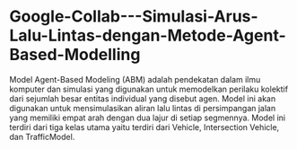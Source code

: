 # Google-Collab---Simulasi-Arus-Lalu-Lintas-dengan-Metode-Agent-Based-Modelling

Model Agent-Based Modeling (ABM) adalah pendekatan dalam ilmu komputer dan simulasi yang digunakan untuk memodelkan perilaku kolektif dari sejumlah besar entitas individual yang disebut agen. Model ini akan digunakan untuk mensimulasikan aliran lalu lintas di persimpangan jalan yang memiliki empat arah dengan dua lajur di setiap segmennya. Model ini terdiri dari tiga kelas utama yaitu terdiri dari Vehicle, Intersection Vehicle, dan TrafficModel.
